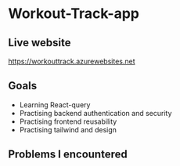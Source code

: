# Workout-Track-app
## Live website
https://workouttrack.azurewebsites.net

## Goals
* Learning React-query
* Practising backend authentication and security
* Practising frontend reusability
* Practising tailwind and design

## Problems I encountered 
